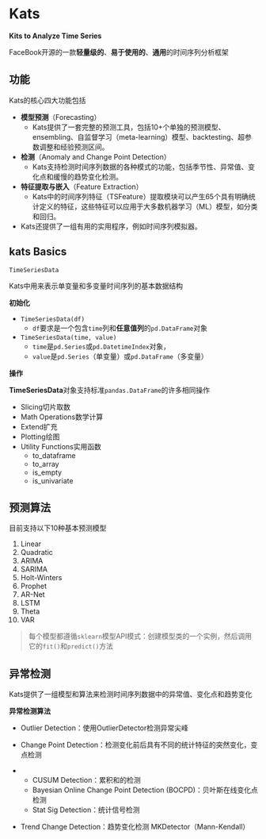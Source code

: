 # Kats

**Kits to Analyze Time Series**

FaceBook开源的一款**轻量级的**、**易于使用的**、**通用**的时间序列分析框架

## 功能

Kats的核心四大功能包括

- **模型预测**（Forecasting）
  - Kats提供了一套完整的预测工具，包括10+个单独的预测模型、ensembling、自监督学习（meta-learning）模型、backtesting、超参数调整和经验预测区间。
- **检测**（Anomaly and Change Point Detection）
  - Kats支持检测时间序列数据的各种模式的功能，包括季节性、异常值、变化点和缓慢的趋势变化检测。
- **特征提取与嵌入**（Feature Extraction）
  - Kats中的时间序列特征（TSFeature）提取模块可以产生65个具有明确统计定义的特征，这些特征可以应用于大多数机器学习（ML）模型，如分类和回归。
- Kats还提供了一组有用的实用程序，例如时间序列模拟器。



## kats Basics

`TimeSeriesData`

Kats中用来表示单变量和多变量时间序列的基本数据结构

**初始化**

- `TimeSeriesData(df)`
  - `df`要求是一个包含`time`列和**任意值列**的`pd.DataFrame`对象
- `TimeSeriesData(time, value)`
  - `time`是`pd.Series`或`pd.DatetimeIndex`对象，
  - `value`是`pd.Series`（单变量）或`pd.DataFrame`（多变量）

**操作**

**TimeSeriesData**对象支持标准`pandas.DataFrame`的许多相同操作

- Slicing切片取数
- Math Operations数学计算
- Extend扩充
- Plotting绘图
- Utility Functions实用函数
  - to_dataframe
  - to_array
  - is_empty
  - is_univariate



## 预测算法

目前支持以下10种基本预测模型

1. Linear
2. Quadratic
3. ARIMA
4. SARIMA
5. Holt-Winters
6. Prophet
7. AR-Net
8. LSTM
9. Theta
10. VAR

> 每个模型都遵循`sklearn`模型API模式：创建模型类的一个实例，然后调用它的`fit()`和`predict()`方法



## 异常检测

Kats提供了一组模型和算法来检测时间序列数据中的异常值、变化点和趋势变化

**异常检测算法**

- Outlier Detection：使用OutlierDetector检测异常尖峰

- Change Point Detection：检测变化前后具有不同的统计特征的突然变化，变点检测

- - CUSUM Detection：累积和的检测
  - Bayesian Online Change Point Detection (BOCPD)：贝叶斯在线变化点检测
  - Stat Sig Detection：统计信号检测

- Trend Change Detection：趋势变化检测 MKDetector（Mann-Kendall）

